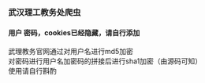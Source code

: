 ### 武汉理工教务处爬虫
#### 用户 密码，cookies已经隐藏，请自行添加
武理教务官网通过对用户名进行md5加密  
对密码进行用户名加密码的拼接后进行sha1加密（由源码可知）  
使用请自行斟酌